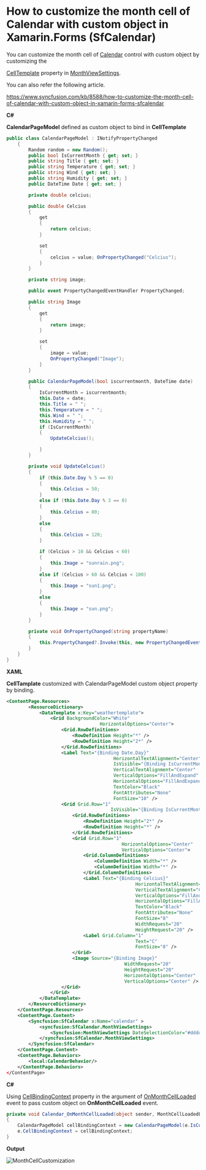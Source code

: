 # How to customize the month cell of Calendar with custom object in Xamarin.Forms (SfCalendar)

You can customize the month cell of [Calendar](https://help.syncfusion.com/xamarin/calendar/getting-started) control with custom object by customizing the

[CellTemplate](https://help.syncfusion.com/cr/xamarin/Syncfusion.SfCalendar.XForms~Syncfusion.SfCalendar.XForms.MonthViewSettings~CellTemplate.html) property in [MonthViewSettings](https://help.syncfusion.com/cr/xamarin/Syncfusion.SfCalendar.XForms~Syncfusion.SfCalendar.XForms.MonthViewSettings.html).

You can also refer the following article.

https://www.syncfusion.com/kb/8588/how-to-customize-the-month-cell-of-calendar-with-custom-object-in-xamarin-forms-sfcalendar

**C#**

**CalendarPageModel** defined as custom object to bind in **CellTemplate**

``` c#
public class CalendarPageModel : INotifyPropertyChanged
    {
        Random random = new Random();
        public bool IsCurrentMonth { get; set; }
        public string Title { get; set; }
        public string Temperature { get; set; }
        public string Wind { get; set; }
        public string Humidity { get; set; }
        public DateTime Date { get; set; }

        private double celcius;

        public double Celcius
        {
            get
            {
                return celcius;
            }

            set
            {
                celcius = value; OnPropertyChanged("Celcius");
            }
        }

        private string image;

        public event PropertyChangedEventHandler PropertyChanged;

        public string Image
        {
            get
            {
                return image;
            }

            set
            {
                image = value;
                OnPropertyChanged("Image");
            }
        }

        public CalendarPageModel(bool iscurrentmonth, DateTime date)
        {
            IsCurrentMonth = iscurrentmonth;
            this.Date = date;
            this.Title = " ";
            this.Temperature = " ";
            this.Wind = " ";
            this.Humidity = " ";
            if (IsCurrentMonth)
            {
                UpdateCelcius();

            }
        }

        private void UpdateCelcius()
        {
            if (this.Date.Day % 5 == 0)
            {
                this.Celcius = 50;
            }
            else if (this.Date.Day % 3 == 0)
            {
                this.Celcius = 80;
            }
            else
            {
                this.Celcius = 120;
            }

            if (Celcius > 10 && Celcius < 60)
            {
                this.Image = "sunrain.png";
            }
            else if (Celcius > 60 && Celcius < 100)
            {
                this.Image = "sun1.png";
            }
            else
            {
                this.Image = "sun.png";
            }
        }

        private void OnPropertyChanged(string propertyName)
        {
            this.PropertyChanged?.Invoke(this, new PropertyChangedEventArgs(propertyName));
        }
    }
}
```

**XAML**

**CellTamplate** customized with CalendarPageModel custom object property by binding.

``` xml
<ContentPage.Resources>
        <ResourceDictionary>
            <DataTemplate x:Key="weathertemplate">
                <Grid BackgroundColor="White" 
                                  HorizontalOptions="Center">
                    <Grid.RowDefinitions>
                        <RowDefinition Height="*" />
                        <RowDefinition Height="2*" />
                    </Grid.RowDefinitions>
                    <Label Text="{Binding Date.Day}" 
                                       HorizontalTextAlignment="Center"
                                       IsVisible="{Binding IsCurrentMonth}" 
                                       VerticalTextAlignment="Center" 
                                       VerticalOptions="FillAndExpand" 
                                       HorizontalOptions="FillAndExpand" 
                                       TextColor="Black" 
                                       FontAttributes="None" 
                                       FontSize="10" />
                    <Grid Grid.Row="1" 
                                      IsVisible="{Binding IsCurrentMonth}">
                        <Grid.RowDefinitions>
                            <RowDefinition Height="2*" />
                            <RowDefinition Height="*" />
                        </Grid.RowDefinitions>
                        <Grid Grid.Row="1" 
                                          HorizontalOptions="Center" 
                                          VerticalOptions="Center">
                            <Grid.ColumnDefinitions>
                                <ColumnDefinition Width="*" />
                                <ColumnDefinition Width="*" />
                            </Grid.ColumnDefinitions>
                            <Label Text="{Binding Celcius}" 
                                               HorizontalTextAlignment="End" 
                                               VerticalTextAlignment="Center"
                                               VerticalOptions="FillAndExpand" 
                                               HorizontalOptions="FillAndExpand" 
                                               TextColor="Black" 
                                               FontAttributes="None" 
                                               FontSize="8" 
                                               WidthRequest="20" 
                                               HeightRequest="20" />
                            <Label Grid.Column="1" 
                                               Text="C" 
                                               FontSize="8" />
                        </Grid>
                        <Image Source="{Binding Image}" 
                                           WidthRequest="20" 
                                           HeightRequest="20" 
                                           HorizontalOptions="Center" 
                                           VerticalOptions="Center" />
                    </Grid>
                </Grid>
            </DataTemplate>
        </ResourceDictionary>
    </ContentPage.Resources>
    <ContentPage.Content>
        <Syncfusion:SfCalendar x:Name="calendar" >
            <syncfusion:SfCalendar.MonthViewSettings>
                <Syncfusion:MonthViewSettings DateSelectionColor="#dddddd" CellTemplate="{StaticResource weathertemplate}"/>
            </syncfusion:SfCalendar.MonthViewSettings>
        </Syncfusion:SfCalendar>
    </ContentPage.Content>
    <ContentPage.Behaviors>
        <local:CalendarBehavior/>
    </ContentPage.Behaviors>
</ContentPage>
```

**C#**

Using [CellBindingContext](https://help.syncfusion.com/cr/cref_files/xamarin/Syncfusion.SfCalendar.XForms~Syncfusion.SfCalendar.XForms.MonthCell~CellBindingContext.html) property in the argument of [OnMonthCellLoaded](https://help.syncfusion.com/cr/cref_files/xamarin/Syncfusion.SfCalendar.XForms~Syncfusion.SfCalendar.XForms.SfCalendar~OnMonthCellLoaded_EV.html) event to pass custom object on **OnMonthCellLoaded** event.

``` c#
private void Calendar_OnMonthCellLoaded(object sender, MonthCellLoadedEventArgs e)
{
    CalendarPageModel cellBindingContext = new CalendarPageModel(e.IsCurrentMonth, e.Date);
    e.CellBindingContext = cellBindingContext;
}
```

**Output**

![MonthCellCustomization](https://github.com/SyncfusionExamples/customize-celltemplate-calendar-xamarin/blob/master/ScreenShot/MonthCellCustomization.gif)
